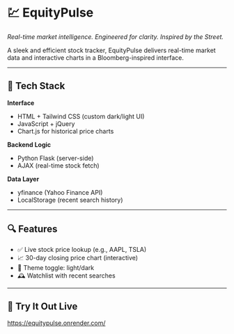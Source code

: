 # 💹 EquityPulse  
*Real-time market intelligence. Engineered for clarity. Inspired by the Street.*

A sleek and efficient stock tracker, EquityPulse delivers real-time market data and interactive charts in a Bloomberg-inspired interface.


---

## 🔧 Tech Stack

**Interface**  
- HTML + Tailwind CSS (custom dark/light UI)  
- JavaScript + jQuery  
- Chart.js for historical price charts  

**Backend Logic**  
- Python Flask (server-side)  
- AJAX (real-time stock fetch)  

**Data Layer**  
- yfinance (Yahoo Finance API)  
- LocalStorage (recent search history)  

---

## 🔍 Features

- ✅ Live stock price lookup (e.g., AAPL, TSLA)
- 📈 30-day closing price chart (interactive)
- 🌙 Theme toggle: light/dark
- 🕰️ Watchlist with recent searches

---

## 🔗 Try It Out Live
https://equitypulse.onrender.com/

